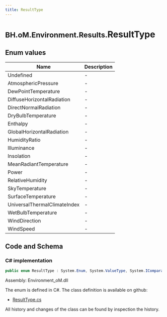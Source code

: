 ```yaml
---
title: ResultType
---
```


# <small>BH.oM.Environment.Results.</small>**ResultType**



## Enum values

| Name            | Description                                                    |
|-----------------|----------------------------------------------------------------|
| Undefined |  -  |
| AtmosphericPressure |  -  |
| DewPointTemperature |  -  |
| DiffuseHorizontalRadiation |  -  |
| DirectNormalRadiation |  -  |
| DryBulbTemperature |  -  |
| Enthalpy |  -  |
| GlobalHorizontalRadiation |  -  |
| HumidityRatio |  -  |
| Illuminance |  -  |
| Insolation |  -  |
| MeanRadiantTemperature |  -  |
| Power |  -  |
| RelativeHumidity |  -  |
| SkyTemperature |  -  |
| SurfaceTemperature |  -  |
| UniversalThermalClimateIndex |  -  |
| WetBulbTemperature |  -  |
| WindDirection |  -  |
| WindSpeed |  -  |


## Code and Schema

### C# implementation

``` C# title="C#"
public enum ResultType : System.Enum, System.ValueType, System.IComparable, System.ISpanFormattable, System.IFormattable, System.IConvertible
```

Assembly: Environment_oM.dll

The enum is defined in C#. The class definition is available on github:

- [ResultType.cs](https://github.com/BHoM/BHoM/blob/develop/Environment_oM/Results\Enums\ResultType.cs)

All history and changes of the class can be found by inspection the history.
